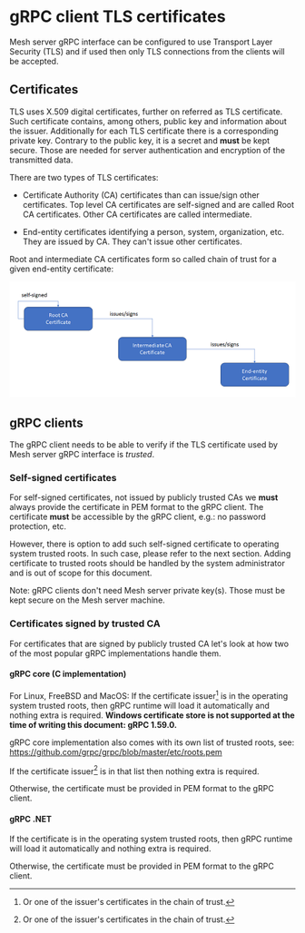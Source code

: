 # gRPC client TLS certificates

Mesh server gRPC interface can be configured to use Transport Layer Security
(TLS) and if used then only TLS connections from the clients will be accepted.

## Certificates

TLS uses X.509 digital certificates, further on referred as TLS certificate.
Such certificate contains, among others, public key and information about the
issuer. Additionally for each TLS certificate there is a corresponding private
key. Contrary to the public key, it is a secret and **must** be kept secure.
Those are needed for server authentication and encryption of the
transmitted data.

There are two types of TLS certificates:

* Certificate Authority (CA) certificates than can issue/sign other
  certificates. Top level CA certificates are self-signed and are called Root
  CA certificates. Other CA certificates are called intermediate.

* End-entity certificates identifying a person, system, organization, etc. They
  are issued by CA. They can't issue other certificates.

Root and intermediate CA certificates form so called chain of trust for a given
end-entity certificate:

![Certificate chain of trust](./assets/chain_of_trust.png)


## gRPC clients

The gRPC client needs to be able to verify if the TLS certificate used by Mesh
server gRPC interface is *trusted*.

### Self-signed certificates

For self-signed certificates, not issued by publicly trusted CAs we **must**
always provide the certificate in PEM format to the gRPC client. The
certificate **must** be accessible by the gRPC client, e.g.: no password
protection, etc.

However, there is option to add such self-signed certificate to operating
system trusted roots. In such case, please refer to the next section. Adding
certificate to trusted roots should be handled by the system administrator and
is out of scope for this document.

Note: gRPC clients don't need Mesh server private key(s). Those must be kept
secure on the Mesh server machine.

### Certificates signed by trusted CA

For certificates that are signed by publicly trusted CA let's look at how two
of the most popular gRPC implementations handle them.

#### gRPC core (C implementation)

For Linux, FreeBSD and MacOS: If the certificate issuer[^1] is in the operating
system trusted roots, then gRPC runtime will load it automatically and nothing
extra is required. **Windows certificate store is not supported at the time of
writing this document: gRPC 1.59.0.**

gRPC core implementation also comes with its own list of trusted roots, see:
https://github.com/grpc/grpc/blob/master/etc/roots.pem

If the certificate issuer[^1] is in that list then nothing extra is required.

Otherwise, the certificate must be provided in PEM format to the gRPC client.

#### gRPC .NET

If the certificate is in the operating system trusted roots, then gRPC runtime
will load it automatically and nothing extra is required.

Otherwise, the certificate must be provided in PEM format to the gRPC client.

[^1]: Or one of the issuer's certificates in the chain of trust.
